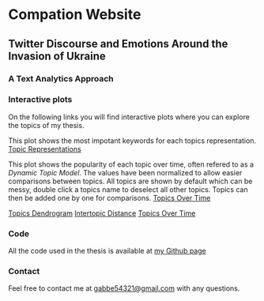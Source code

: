 # Compation Website
## Twitter Discourse and Emotions Around the Invasion of Ukraine 
### A Text Analytics Approach 

### Interactive plots
On the following links you will find interactive plots where you can explore the topics of my thesis. 

This plot shows the most impotant keywords for each topics representation. 
[Topic Representations](https://htmlpreview.github.io/?https://github.com/GabrielLindelof/master_thesis_ukraine_invasion/blob/companion_website/topic_representations.html) 

This plot shows the popularity of each topic over time, often refered to as a _Dynamic Topic Model_. The values have been normalized to allow easier comparisons between topics. All topics are shown by default which can be messy, double click a topics name to deselect all other topics. Topics can then be added one by one for comparisons. 
[Topics Over Time](https://htmlpreview.github.io/?https://github.com/GabrielLindelof/master_thesis_ukraine_invasion/blob/companion_website/topics_over_time.html) 


[Topics Dendrogram](https://htmlpreview.github.io/?https://github.com/GabrielLindelof/master_thesis_ukraine_invasion/blob/companion_website/dendrogram.html) 
[Intertopic Distance](https://htmlpreview.github.io/?https://github.com/GabrielLindelof/master_thesis_ukraine_invasion/blob/companion_website/intertopic_distance.html) 
[Topics Over Time](https://htmlpreview.github.io/?https://github.com/GabrielLindelof/master_thesis_ukraine_invasion/blob/companion_website/topics_over_time.html) 


### Code
All the code used in the thesis is available at  [my Github page](https://github.com/GabrielLindelof/master_thesis_ukraine_invasion)

### Contact
Feel free to contact me at gabbe54321@gmail.com with any questions. 
